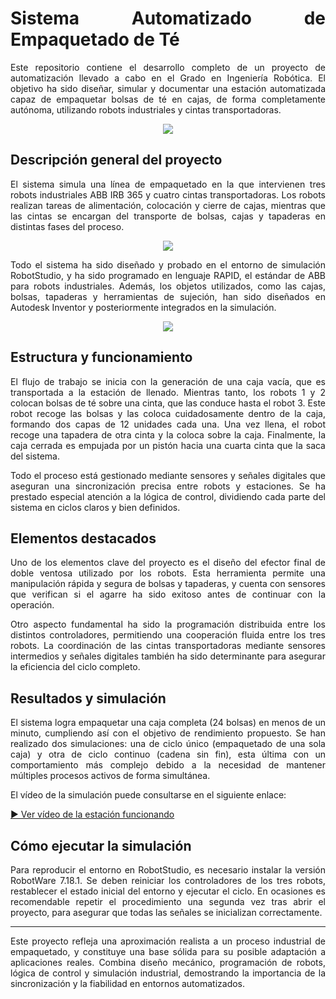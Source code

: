 <div align="justify">
  
# Sistema Automatizado de Empaquetado de Té

Este repositorio contiene el desarrollo completo de un proyecto de automatización llevado a cabo en el Grado en Ingeniería Robótica. El objetivo ha sido diseñar, simular y documentar una estación automatizada capaz de empaquetar bolsas de té en cajas, de forma completamente autónoma, utilizando robots industriales y cintas transportadoras.

<p align="center">
  <img src=https://github.com/user-attachments/assets/8d74865f-e777-4591-8e08-cd07c62a1524 />
</p>

## Descripción general del proyecto

El sistema simula una línea de empaquetado en la que intervienen tres robots industriales ABB IRB 365 y cuatro cintas transportadoras. Los robots realizan tareas de alimentación, colocación y cierre de cajas, mientras que las cintas se encargan del transporte de bolsas, cajas y tapaderas en distintas fases del proceso.

<p align="center">
  <img src=https://github.com/user-attachments/assets/900224fe-4e8a-4ba5-ad4e-626431681718 />
</p>

Todo el sistema ha sido diseñado y probado en el entorno de simulación RobotStudio, y ha sido programado en lenguaje RAPID, el estándar de ABB para robots industriales. Además, los objetos utilizados, como las cajas, bolsas, tapaderas y herramientas de sujeción, han sido diseñados en Autodesk Inventor y posteriormente integrados en la simulación.

<p align="center">
  <img src=https://github.com/user-attachments/assets/cd4cdc36-e847-4410-8748-5e6a9cd9a0b1 />
</p>

## Estructura y funcionamiento

El flujo de trabajo se inicia con la generación de una caja vacía, que es transportada a la estación de llenado. Mientras tanto, los robots 1 y 2 colocan bolsas de té sobre una cinta, que las conduce hasta el robot 3. Este robot recoge las bolsas y las coloca cuidadosamente dentro de la caja, formando dos capas de 12 unidades cada una. Una vez llena, el robot recoge una tapadera de otra cinta y la coloca sobre la caja. Finalmente, la caja cerrada es empujada por un pistón hacia una cuarta cinta que la saca del sistema.

Todo el proceso está gestionado mediante sensores y señales digitales que aseguran una sincronización precisa entre robots y estaciones. Se ha prestado especial atención a la lógica de control, dividiendo cada parte del sistema en ciclos claros y bien definidos.

## Elementos destacados

Uno de los elementos clave del proyecto es el diseño del efector final de doble ventosa utilizado por los robots. Esta herramienta permite una manipulación rápida y segura de bolsas y tapaderas, y cuenta con sensores que verifican si el agarre ha sido exitoso antes de continuar con la operación.

Otro aspecto fundamental ha sido la programación distribuida entre los distintos controladores, permitiendo una cooperación fluida entre los tres robots. La coordinación de las cintas transportadoras mediante sensores intermedios y señales digitales también ha sido determinante para asegurar la eficiencia del ciclo completo.

## Resultados y simulación

El sistema logra empaquetar una caja completa (24 bolsas) en menos de un minuto, cumpliendo así con el objetivo de rendimiento propuesto. Se han realizado dos simulaciones: una de ciclo único (empaquetado de una sola caja) y otra de ciclo continuo (cadena sin fin), esta última con un comportamiento más complejo debido a la necesidad de mantener múltiples procesos activos de forma simultánea.

El vídeo de la simulación puede consultarse en el siguiente enlace:

[▶️ Ver vídeo de la estación funcionando](https://youtu.be/tINdL7jqoJw)

## Cómo ejecutar la simulación

Para reproducir el entorno en RobotStudio, es necesario instalar la versión RobotWare 7.18.1. Se deben reiniciar los controladores de los tres robots, restablecer el estado inicial del entorno y ejecutar el ciclo. En ocasiones es recomendable repetir el procedimiento una segunda vez tras abrir el proyecto, para asegurar que todas las señales se inicializan correctamente.

---

Este proyecto refleja una aproximación realista a un proceso industrial de empaquetado, y constituye una base sólida para su posible adaptación a aplicaciones reales. Combina diseño mecánico, programación de robots, lógica de control y simulación industrial, demostrando la importancia de la sincronización y la fiabilidad en entornos automatizados.

</div>